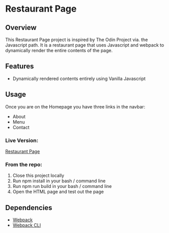 # Restaurant Page

## Overview

This Restaurant Page project is inspired by The Odin Project via. the Javascript path. It is a restaurant page that uses Javascript and webpack to dynamically render the entire contents of the page.

## Features

- Dynamically rendered contents entirely using Vanilla Javascript

## Usage

Once you are on the Homepage you have three links in the navbar:

* About
* Menu
* Contact

### Live Version:

[Restaurant Page](https://www.georgewalker.dev/TOP-Restaurant-Page/)

### From the repo:

1. Close this project locally
2. Run npm install in your bash / command line
3. Run npm run build in your bash / command line
4. Open the HTML page and test out the page

## Dependencies

- [Webpack](https://webpack.js.org/)
- [Webpack CLI](https://webpack.js.org/api/cli/)
